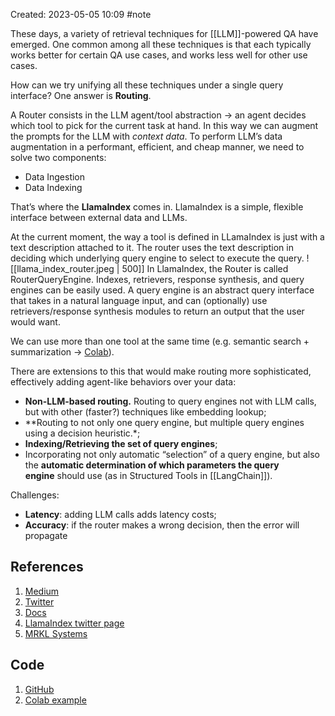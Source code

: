 Created: 2023-05-05 10:09
#note

These days, a variety of retrieval techniques for [[LLM]]-powered QA have emerged. One common among all these techniques is that each typically works better for certain QA use cases, and works less well for other use cases.

How can we try unifying all these techniques under a single query interface?
One answer is **Routing**.

A Router consists in the LLM agent/tool abstraction -> an agent decides which tool to pick for the current task at hand. In this way we can augment the prompts for the LLM with *context data*.
To perform LLM’s data augmentation in a performant, efficient, and cheap manner, we need to solve two components:
-   Data Ingestion
-   Data Indexing

That’s where the **LlamaIndex** comes in. LlamaIndex is a simple, flexible interface between external data and LLMs.

At the current moment, the way a tool is defined in LLamaIndex is just with a text description attached to it. The router uses the text description in deciding which underlying query engine to select to execute the query.
![[llama_index_router.jpeg | 500]]
In LlamaIndex, the Router is called RouterQueryEngine.
Indexes, retrievers, response synthesis, and query engines can be easily used. 
A query engine is an abstract query interface that takes in a natural language input, and can (optionally) use retrievers/response synthesis modules to return an output that the user would want.

We can use more than one tool at the same time (e.g. semantic search + summarization -> [Colab](https://colab.research.google.com/drive/1Asq_obABBUxTqUPTGv8yFfCDqhC-ta4u?usp=sharing)).

There are extensions to this that would make routing more sophisticated, effectively adding agent-like behaviors over your data:
- **Non-LLM-based routing.** Routing to query engines not with LLM calls, but with other (faster?) techniques like embedding lookup;
- **Routing to not only one query engine, but multiple query engines using a decision heuristic.*;
- **Indexing/Retrieving the set of query engines**;
- Incorporating not only automatic “selection” of a query engine, but also the **automatic determination of which parameters the query engine** should use (as in Structured Tools in [[LangChain]]).

Challenges:
- **Latency**: adding LLM calls adds latency costs;
- **Accuracy**: if the router makes a wrong decision, then the error will propagate

## References
1. [Medium](https://medium.com/@jerryjliu98/unifying-llm-powered-qa-techniques-with-routing-abstractions-438e2499a0d0)
2. [Twitter](https://twitter.com/jerryjliu0/status/1653789212620230658?s=20)
3. [Docs](https://gpt-index.readthedocs.io/en/latest/)
4. [LlamaIndex twitter page](https://twitter.com/gpt_index)
5. [MRKL Systems](https://arxiv.org/pdf/2205.00445.pdf)

## Code
1. [GitHub](https://github.com/jerryjliu/llama_index)
2. [Colab example](https://colab.research.google.com/drive/1Asq_obABBUxTqUPTGv8yFfCDqhC-ta4u?usp=sharing)